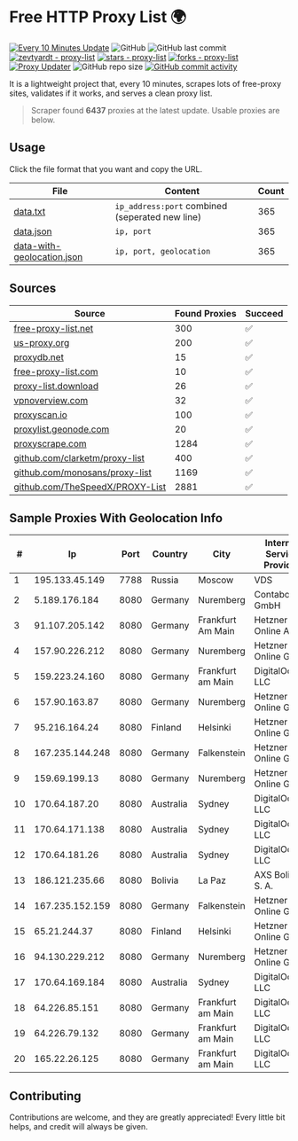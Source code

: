 
# Free HTTP Proxy List 🌍

[![Every 10 Minutes Update](https://github.com/mertguvencli/http-proxy-list/actions/workflows/main.yml/badge.svg?branch=main)](https://github.com/mertguvencli/http-proxy-list/actions/workflows/main.yml)
![GitHub](https://img.shields.io/github/license/mertguvencli/http-proxy-list)
![GitHub last commit](https://img.shields.io/github/last-commit/mertguvencli/http-proxy-list)
[![zevtyardt - proxy-list](https://img.shields.io/static/v1?label=zevtyardt&message=proxy-list&color=blue&logo=github)](https://github.com/zevtyardt/proxy-list "Go to GitHub repo")
[![stars - proxy-list](https://img.shields.io/github/stars/zevtyardt/proxy-list?style=social)](https://github.com/zevtyardt/proxy-list)
[![forks - proxy-list](https://img.shields.io/github/forks/zevtyardt/proxy-list?style=social)](https://github.com/zevtyardt/proxy-list)
[![Proxy Updater](https://github.com/zevtyardt/proxy-list/workflows/Proxy%20Updater/badge.svg)](https://github.com/zevtyardt/proxy-list/actions?query=workflow:"Proxy+Updater")
![GitHub repo size](https://img.shields.io/github/repo-size/zevtyardt/proxy-list)
[![GitHub commit activity](https://img.shields.io/github/commit-activity/m/zevtyardt/proxy-list?logo=commits)](https://github.com/zevtyardt/proxy-list/commits/main)

It is a lightweight project that, every 10 minutes, scrapes lots of free-proxy sites, validates if it works, and serves a clean proxy list.

> Scraper found **6437** proxies at the latest update. Usable proxies are below.

## Usage

Click the file format that you want and copy the URL.

|File|Content|Count|
|----|-------|-----|
|[data.txt](https://raw.githubusercontent.com/mertguvencli/http-proxy-list/main/proxy-list/data.txt)|`ip_address:port` combined (seperated new line)|365|
|[data.json](https://raw.githubusercontent.com/mertguvencli/http-proxy-list/main/proxy-list/data.json)|`ip, port`|365|
|[data-with-geolocation.json](https://raw.githubusercontent.com/mertguvencli/http-proxy-list/main/proxy-list/data-with-geolocation.json)|`ip, port, geolocation`|365|

## Sources

|Source|Found Proxies|Succeed|
|------|-------------|-------|
|[free-proxy-list.net](https://free-proxy-list.net)|300|✅|
|[us-proxy.org](https://www.us-proxy.org)|200|✅|
|[proxydb.net](http://proxydb.net)|15|✅|
|[free-proxy-list.com](https://free-proxy-list.com/?page=&port=&type%5B%5D=http&type%5B%5D=https&up_time=0&search=Search)|10|✅|
|[proxy-list.download](https://www.proxy-list.download/HTTP)|26|✅|
|[vpnoverview.com](https://vpnoverview.com/privacy/anonymous-browsing/free-proxy-servers)|32|✅|
|[proxyscan.io](https://www.proxyscan.io)|100|✅|
|[proxylist.geonode.com](https://proxylist.geonode.com/api/proxy-list?limit=300&page=1&sort_by=lastChecked&sort_type=desc&protocols=http,https)|20|✅|
|[proxyscrape.com](https://api.proxyscrape.com/v2/?request=displayproxies&protocol=http&timeout=10000&country=all&ssl=all&anonymity=all)|1284|✅|
|[github.com/clarketm/proxy-list](https://raw.githubusercontent.com/clarketm/proxy-list/master/proxy-list-raw.txt)|400|✅|
|[github.com/monosans/proxy-list](https://raw.githubusercontent.com/monosans/proxy-list/main/proxies/http.txt)|1169|✅|
|[github.com/TheSpeedX/PROXY-List](https://raw.githubusercontent.com/TheSpeedX/PROXY-List/master/http.txt)|2881|✅|


## Sample Proxies With Geolocation Info

|#|Ip|Port|Country|City|Internet Service Provider|
|-|--|----|-------|----|-------------------------|
|1|195.133.45.149|7788|Russia|Moscow|VDS|
|2|5.189.176.184|8080|Germany|Nuremberg|Contabo GmbH|
|3|91.107.205.142|8080|Germany|Frankfurt Am Main|Hetzner Online AG|
|4|157.90.226.212|8080|Germany|Nuremberg|Hetzner Online GmbH|
|5|159.223.24.160|8080|Germany|Frankfurt am Main|DigitalOcean, LLC|
|6|157.90.163.87|8080|Germany|Nuremberg|Hetzner Online GmbH|
|7|95.216.164.24|8080|Finland|Helsinki|Hetzner Online GmbH|
|8|167.235.144.248|8080|Germany|Falkenstein|Hetzner Online GmbH|
|9|159.69.199.13|8080|Germany|Nuremberg|Hetzner Online GmbH|
|10|170.64.187.20|8080|Australia|Sydney|DigitalOcean, LLC|
|11|170.64.171.138|8080|Australia|Sydney|DigitalOcean, LLC|
|12|170.64.181.26|8080|Australia|Sydney|DigitalOcean, LLC|
|13|186.121.235.66|8080|Bolivia|La Paz|AXS Bolivia S. A.|
|14|167.235.152.159|8080|Germany|Falkenstein|Hetzner Online GmbH|
|15|65.21.244.37|8080|Finland|Helsinki|Hetzner Online GmbH|
|16|94.130.229.212|8080|Germany|Nuremberg|Hetzner Online GmbH|
|17|170.64.169.184|8080|Australia|Sydney|DigitalOcean, LLC|
|18|64.226.85.151|8080|Germany|Frankfurt am Main|DigitalOcean, LLC|
|19|64.226.79.132|8080|Germany|Frankfurt am Main|DigitalOcean, LLC|
|20|165.22.26.125|8080|Germany|Frankfurt am Main|DigitalOcean, LLC|



## Contributing

Contributions are welcome, and they are greatly appreciated! Every
little bit helps, and credit will always be given.

